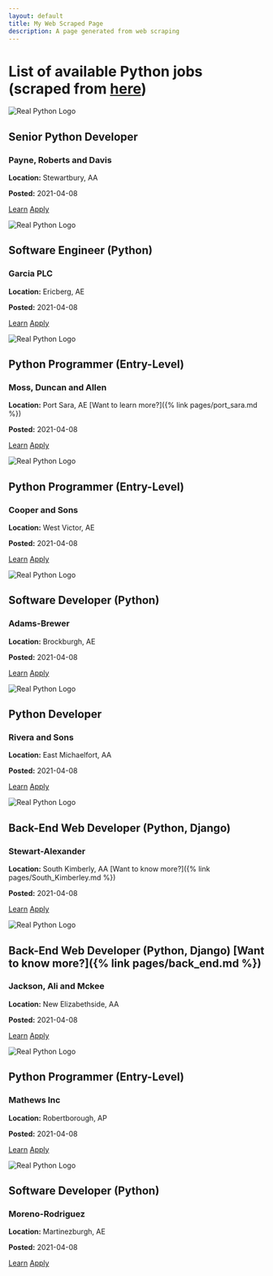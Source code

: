 ```yaml
---
layout: default
title: My Web Scraped Page
description: A page generated from web scraping
---
```

List of available Python jobs (scraped from [here](https://realpython.github.io/fake-jobs/))
=============

![Real Python Logo](https://files.realpython.com/media/real-python-logo-thumbnail.7f0db70c2ed2.jpg?__no_cf_polish=1)

Senior Python Developer
-----------------------

### Payne, Roberts and Davis

**Location:** Stewartbury, AA

**Posted:** 2021-04-08

[Learn](https://www.realpython.com)
[Apply](https://realpython.github.io/fake-jobs/jobs/senior-python-developer-0.html)

![Real Python Logo](https://files.realpython.com/media/real-python-logo-thumbnail.7f0db70c2ed2.jpg?__no_cf_polish=1)

Software Engineer (Python)
--------------------------

### Garcia PLC

**Location:** Ericberg, AE

**Posted:** 2021-04-08

[Learn](https://www.realpython.com)
[Apply](https://realpython.github.io/fake-jobs/jobs/software-engineer-python-10.html)

![Real Python Logo](https://files.realpython.com/media/real-python-logo-thumbnail.7f0db70c2ed2.jpg?__no_cf_polish=1)

Python Programmer (Entry-Level)
-------------------------------

### Moss, Duncan and Allen

**Location:** Port Sara, AE [Want to learn more?]({% link pages/port_sara.md %})

**Posted:** 2021-04-08

[Learn](https://www.realpython.com)
[Apply](https://realpython.github.io/fake-jobs/jobs/python-programmer-entry-level-20.html)

![Real Python Logo](https://files.realpython.com/media/real-python-logo-thumbnail.7f0db70c2ed2.jpg?__no_cf_polish=1)

Python Programmer (Entry-Level)
-------------------------------

### Cooper and Sons

**Location:** West Victor, AE

**Posted:** 2021-04-08

[Learn](https://www.realpython.com)
[Apply](https://realpython.github.io/fake-jobs/jobs/python-programmer-entry-level-30.html)

![Real Python Logo](https://files.realpython.com/media/real-python-logo-thumbnail.7f0db70c2ed2.jpg?__no_cf_polish=1)

Software Developer (Python)
---------------------------

### Adams-Brewer

**Location:** Brockburgh, AE

**Posted:** 2021-04-08

[Learn](https://www.realpython.com)
[Apply](https://realpython.github.io/fake-jobs/jobs/software-developer-python-40.html)

![Real Python Logo](https://files.realpython.com/media/real-python-logo-thumbnail.7f0db70c2ed2.jpg?__no_cf_polish=1)

Python Developer
----------------

### Rivera and Sons

**Location:** East Michaelfort, AA

**Posted:** 2021-04-08

[Learn](https://www.realpython.com)
[Apply](https://realpython.github.io/fake-jobs/jobs/python-developer-50.html)

![Real Python Logo](https://files.realpython.com/media/real-python-logo-thumbnail.7f0db70c2ed2.jpg?__no_cf_polish=1)

Back-End Web Developer (Python, Django)
---------------------------------------

### Stewart-Alexander

**Location:** South Kimberly, AA [Want to know more?]({% link pages/South_Kimberley.md %})

**Posted:** 2021-04-08

[Learn](https://www.realpython.com)
[Apply](https://realpython.github.io/fake-jobs/jobs/back-end-web-developer-python-django-60.html)

![Real Python Logo](https://files.realpython.com/media/real-python-logo-thumbnail.7f0db70c2ed2.jpg?__no_cf_polish=1)

Back-End Web Developer (Python, Django) [Want to know more?]({% link pages/back_end.md %})
---------------------------------------

### Jackson, Ali and Mckee

**Location:** New Elizabethside, AA

**Posted:** 2021-04-08

[Learn](https://www.realpython.com)
[Apply](https://realpython.github.io/fake-jobs/jobs/back-end-web-developer-python-django-70.html)

![Real Python Logo](https://files.realpython.com/media/real-python-logo-thumbnail.7f0db70c2ed2.jpg?__no_cf_polish=1)

Python Programmer (Entry-Level)
-------------------------------

### Mathews Inc

**Location:** Robertborough, AP

**Posted:** 2021-04-08

[Learn](https://www.realpython.com)
[Apply](https://realpython.github.io/fake-jobs/jobs/python-programmer-entry-level-80.html)

![Real Python Logo](https://files.realpython.com/media/real-python-logo-thumbnail.7f0db70c2ed2.jpg?__no_cf_polish=1)

Software Developer (Python)
---------------------------

### Moreno-Rodriguez

**Location:** Martinezburgh, AE

**Posted:** 2021-04-08

[Learn](https://www.realpython.com)
[Apply](https://realpython.github.io/fake-jobs/jobs/software-developer-python-90.html)
